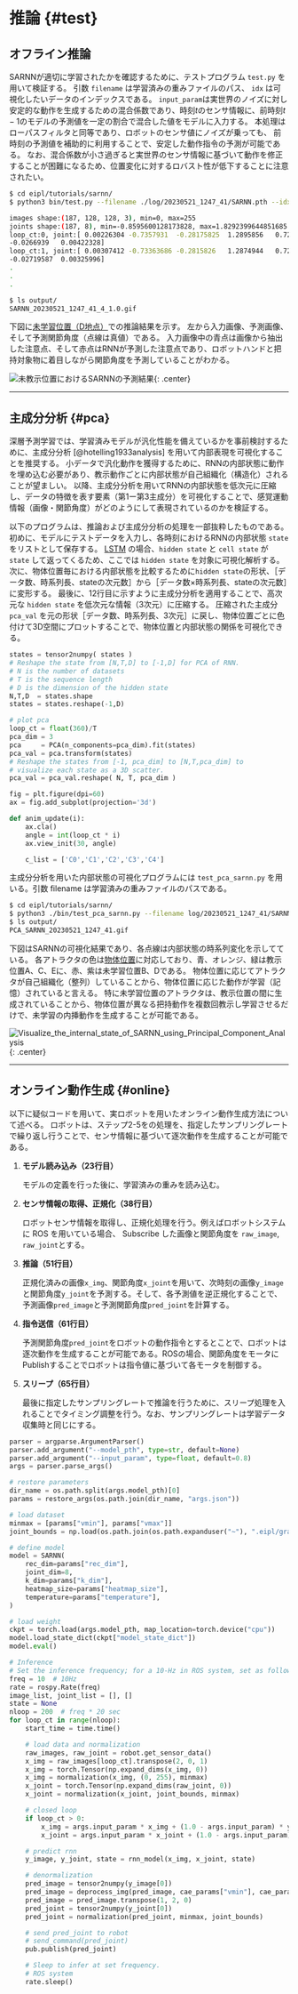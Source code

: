 # 推論 {#test}
<!-- #################################################################################################### -->
## オフライン推論 
SARNNが適切に学習されたかを確認するために、テストプログラム `test.py` を用いて検証する。
引数 `filename` は学習済みの重みファイルのパス、 `idx` は可視化したいデータのインデックスである。
`input_param`は実世界のノイズに対し安定的な動作を生成するための混合係数であり、時刻$t$のセンサ情報に、前時刻$t-1$のモデルの予測値を一定の割合で混合した値をモデルに入力する。
本処理はローパスフィルタと同等であり、ロボットのセンサ値にノイズが乗っても、 前時刻の予測値を補助的に利用することで、安定した動作指令の予測が可能である。
なお、混合係数が小さ過ぎると実世界のセンサ情報に基づいて動作を修正することが困難になるため、位置変化に対するロバスト性が低下することに注意されたい。


```bash
$ cd eipl/tutorials/sarnn/
$ python3 bin/test.py --filename ./log/20230521_1247_41/SARNN.pth --idx 4 --input_param 1.0

images shape:(187, 128, 128, 3), min=0, max=255
joints shape:(187, 8), min=-0.8595600128173828, max=1.8292399644851685
loop_ct:0, joint:[ 0.00226304 -0.7357931  -0.28175825  1.2895856   0.7252841   0.14539993
-0.0266939   0.00422328]
loop_ct:1, joint:[ 0.00307412 -0.73363686 -0.2815826   1.2874944   0.72176594  0.1542334
-0.02719587  0.00325996]
.
.
.

$ ls output/
SARNN_20230521_1247_41_4_1.0.gif
```

下図に[未学習位置（D地点）](../teach/overview.md#task)での推論結果を示す。
左から入力画像、予測画像、そして予測関節角度（点線は真値）である。
入力画像中の青点は画像から抽出した注意点、そして赤点はRNNが予測した注意点であり、ロボットハンドと把持対象物に着目しながら関節角度を予測していることがわかる。

![未教示位置におけるSARNNの予測結果](img/sarnn-rt_4.webp){: .center}



<!-- #################################################################################################### -->
----
## 主成分分析 {#pca}
深層予測学習では、学習済みモデルが汎化性能を備えているかを事前検討するために、主成分分析 [@hotelling1933analysis] を用いて内部表現を可視化することを推奨する。
小データで汎化動作を獲得するために、RNNの内部状態に動作を埋め込む必要があり、教示動作ごとに内部状態が自己組織化（構造化）されることが望ましい。
以降、主成分分析を用いてRNNの内部状態を低次元に圧縮し、データの特徴を表す要素（第1ー第3主成分）を可視化することで、感覚運動情報（画像・関節角度）がどのようにして表現されているのかを検証する。

以下のプログラムは、推論および主成分分析の処理を一部抜粋したものである。
初めに、モデルにテストデータを入力し、各時刻におけるRNNの内部状態 `state` をリストとして保存する。
[LSTM](https://pytorch.org/docs/stable/generated/torch.nn.LSTM.html) の場合、`hidden state` と `cell state` が `state` して返ってくるため、ここでは `hidden state` を対象に可視化解析する。
次に、物体位置毎における内部状態を比較するために`hidden state`の形状、［データ数、時系列長、stateの次元数］から［データ数×時系列長、stateの次元数］に変形する。
最後に、12行目に示すように主成分分析を適用することで、高次元な `hidden state` を低次元な情報（3次元）に圧縮する。
圧縮された主成分 `pca_val` を元の形状［データ数、時系列長、3次元］に戻し、物体位置ごとに色付けて3D空間にプロットすることで、物体位置と内部状態の関係を可視化できる。

```python title="<a href=https://github.com/ogata-lab/eipl/blob/master/eipl/tutorials/sarnn/bin/test_pca_sarnn.py>[SOURCE] test_pca_rnn.py</a>" linenums="1" hl_lines="12"
states = tensor2numpy( states )
# Reshape the state from [N,T,D] to [-1,D] for PCA of RNN.
# N is the number of datasets
# T is the sequence length
# D is the dimension of the hidden state
N,T,D  = states.shape
states = states.reshape(-1,D)

# plot pca
loop_ct = float(360)/T
pca_dim = 3
pca     = PCA(n_components=pca_dim).fit(states)
pca_val = pca.transform(states)
# Reshape the states from [-1, pca_dim] to [N,T,pca_dim] to
# visualize each state as a 3D scatter.
pca_val = pca_val.reshape( N, T, pca_dim )

fig = plt.figure(dpi=60)
ax = fig.add_subplot(projection='3d')

def anim_update(i):
    ax.cla()
    angle = int(loop_ct * i)
    ax.view_init(30, angle)

    c_list = ['C0','C1','C2','C3','C4']
```



主成分分析を用いた内部状態の可視化プログラムには `test_pca_sarnn.py` を用いる。引数 filename は学習済みの重みファイルのパスである。

```bash
$ cd eipl/tutorials/sarnn/
$ python3 ./bin/test_pca_sarnn.py --filename log/20230521_1247_41/SARNN.pth
$ ls output/
PCA_SARNN_20230521_1247_41.gif
```

下図はSARNNの可視化結果であり、各点線は内部状態の時系列変化を示してている。
各アトラクタの色は[物体位置](../teach/overview.md#task)に対応しており、青、オレンジ、緑は教示位置A、C、Eに、赤、紫は未学習位置B、Dである。
物体位置に応じてアトラクタが自己組織化（整列）していることから、物体位置に応じた動作が学習（記憶）されていると言える。
特に未学習位置のアトラクタは、教示位置の間に生成されていることから、物体位置が異なる把持動作を複数回教示し学習させるだけで、未学習の内挿動作を生成することが可能である。


![Visualize_the_internal_state_of_SARNN_using_Principal_Component_Analysis](img/sarnn_pca.webp){: .center}



<!-- #################################################################################################### -->
----
## オンライン動作生成 {#online}
以下に疑似コードを用いて、実ロボットを用いたオンライン動作生成方法について述べる。
ロボットは、ステップ2-5をの処理を、指定したサンプリングレートで繰り返し行うことで、センサ情報に基づいて逐次動作を生成することが可能である。

1. **モデル読み込み（23行目）**

    モデルの定義を行った後に、学習済みの重みを読み込む。

2. **センサ情報の取得、正規化（38行目）**

    ロボットセンサ情報を取得し、正規化処理を行う。例えばロボットシステムに ROS を用いている場合、 Subscribe した画像と関節角度を `raw_image`, `raw_joint`とする。 

3. **推論（51行目）**

    正規化済みの画像`x_img`、関節角度`x_joint`を用いて、次時刻の画像`y_image`と関節角度`y_joint`を予測する。そして、各予測値を逆正規化することで、予測画像`pred_image`と予測関節角度`pred_joint`を計算する。
    

4. **指令送信（61行目）**

    予測関節角度`pred_joint`をロボットの動作指令とするとことで、ロボットは逐次動作を生成することが可能である。ROSの場合、関節角度をモータにPublishすることでロボットは指令値に基づいて各モータを制御する。


5. **スリープ（65行目）**

    最後に指定したサンプリングレートで推論を行うために、スリープ処理を入れることでタイミング調整を行う。なお、サンプリングレートは学習データ収集時と同じにする。


```python title="online.py" linenums="1" hl_lines="23-26 38-44 51-52 61-63 65-67"
parser = argparse.ArgumentParser()
parser.add_argument("--model_pth", type=str, default=None)
parser.add_argument("--input_param", type=float, default=0.8)
args = parser.parse_args()

# restore parameters
dir_name = os.path.split(args.model_pth)[0]
params = restore_args(os.path.join(dir_name, "args.json"))

# load dataset
minmax = [params["vmin"], params["vmax"]]
joint_bounds = np.load(os.path.join(os.path.expanduser("~"), ".eipl/grasp_bottle/joint_bounds.npy"))

# define model
model = SARNN(
    rec_dim=params["rec_dim"],
    joint_dim=8,
    k_dim=params["k_dim"],
    heatmap_size=params["heatmap_size"],
    temperature=params["temperature"],
)

# load weight
ckpt = torch.load(args.model_pth, map_location=torch.device("cpu"))
model.load_state_dict(ckpt["model_state_dict"])
model.eval()

# Inference
# Set the inference frequency; for a 10-Hz in ROS system, set as follows.
freq = 10  # 10Hz
rate = rospy.Rate(freq)
image_list, joint_list = [], []
state = None
nloop = 200  # freq * 20 sec
for loop_ct in range(nloop):
    start_time = time.time()

    # load data and normalization
    raw_images, raw_joint = robot.get_sensor_data()
    x_img = raw_images[loop_ct].transpose(2, 0, 1)
    x_img = torch.Tensor(np.expand_dims(x_img, 0))
    x_img = normalization(x_img, (0, 255), minmax)
    x_joint = torch.Tensor(np.expand_dims(raw_joint, 0))
    x_joint = normalization(x_joint, joint_bounds, minmax)

    # closed loop
    if loop_ct > 0:
        x_img = args.input_param * x_img + (1.0 - args.input_param) * y_image
        x_joint = args.input_param * x_joint + (1.0 - args.input_param) * y_joint

    # predict rnn
    y_image, y_joint, state = rnn_model(x_img, x_joint, state)

    # denormalization
    pred_image = tensor2numpy(y_image[0])
    pred_image = deprocess_img(pred_image, cae_params["vmin"], cae_params["vmax"])
    pred_image = pred_image.transpose(1, 2, 0)
    pred_joint = tensor2numpy(y_joint[0])
    pred_joint = normalization(pred_joint, minmax, joint_bounds)

    # send pred_joint to robot
    # send_command(pred_joint)
    pub.publish(pred_joint)

    # Sleep to infer at set frequency.
    # ROS system
    rate.sleep()
```
